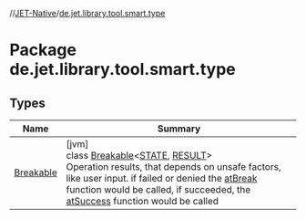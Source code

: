 //[JET-Native](../../index.md)/[de.jet.library.tool.smart.type](index.md)

# Package de.jet.library.tool.smart.type

## Types

| Name | Summary |
|---|---|
| [Breakable](-breakable/index.md) | [jvm]<br>class [Breakable](-breakable/index.md)&lt;[STATE](-breakable/index.md), [RESULT](-breakable/index.md)&gt;<br>Operation results, that depends on unsafe factors, like user input. if failed or denied the [atBreak](-breakable/at-break.md) function would be called, if succeeded, the [atSuccess](-breakable/at-success.md) function would be called |
